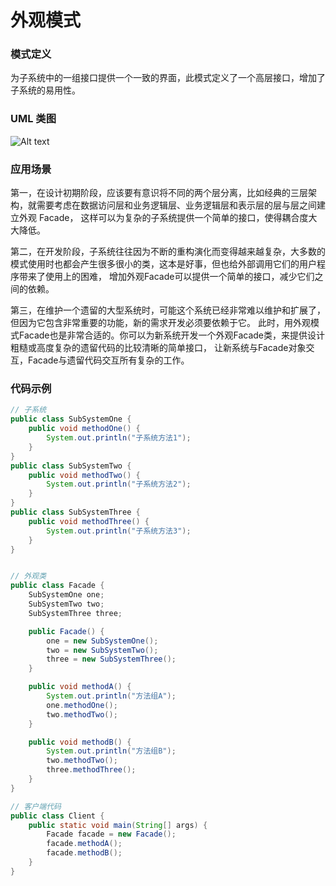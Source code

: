 外观模式
===

### 模式定义

为子系统中的一组接口提供一个一致的界面，此模式定义了一个高层接口，增加了子系统的易用性。

### UML 类图

![Alt text](img/facade.png)


### 应用场景

第一，在设计初期阶段，应该要有意识将不同的两个层分离，比如经典的三层架构，就需要考虑在数据访问层和业务逻辑层、业务逻辑层和表示层的层与层之间建立外观 Facade，
这样可以为复杂的子系统提供一个简单的接口，使得耦合度大大降低。

第二，在开发阶段，子系统往往因为不断的重构演化而变得越来越复杂，大多数的模式使用时也都会产生很多很小的类，这本是好事，但也给外部调用它们的用户程序带来了使用上的困难，
增加外观Facade可以提供一个简单的接口，减少它们之间的依赖。

第三，在维护一个遗留的大型系统时，可能这个系统已经非常难以维护和扩展了，但因为它包含非常重要的功能，新的需求开发必须要依赖于它。
此时，用外观模式Facade也是非常合适的。你可以为新系统开发一个外观Facade类，来提供设计粗糙或高度复杂的遗留代码的比较清晰的简单接口，
让新系统与Facade对象交互，Facade与遗留代码交互所有复杂的工作。

### 代码示例

```java
// 子系统
public class SubSystemOne {
    public void methodOne() {
        System.out.println("子系统方法1");
    }
}
public class SubSystemTwo {
    public void methodTwo() {
        System.out.println("子系统方法2");
    }
}
public class SubSystemThree {
    public void methodThree() {
        System.out.println("子系统方法3");
    }
}


// 外观类
public class Facade {
    SubSystemOne one;
    SubSystemTwo two;
    SubSystemThree three;

    public Facade() {
        one = new SubSystemOne();
        two = new SubSystemTwo();
        three = new SubSystemThree();
    }

    public void methodA() {
        System.out.println("方法组A");
        one.methodOne();
        two.methodTwo();
    }

    public void methodB() {
        System.out.println("方法组B");
        two.methodTwo();
        three.methodThree();
    }
}

// 客户端代码
public class Client {
    public static void main(String[] args) {
        Facade facade = new Facade();
        facade.methodA();
        facade.methodB();
    }
}

```
